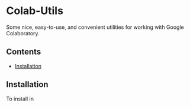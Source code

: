 # Colab-Utils
Some nice, easy-to-use, and convenient utilities for working with Google Colaboratory.

## Contents
- [Installation](#installation)

## Installation
To install in 
<!--stackedit_data:
eyJoaXN0b3J5IjpbMTM2NjA0NDA5OSwxOTY3MjAzODU3XX0=
-->